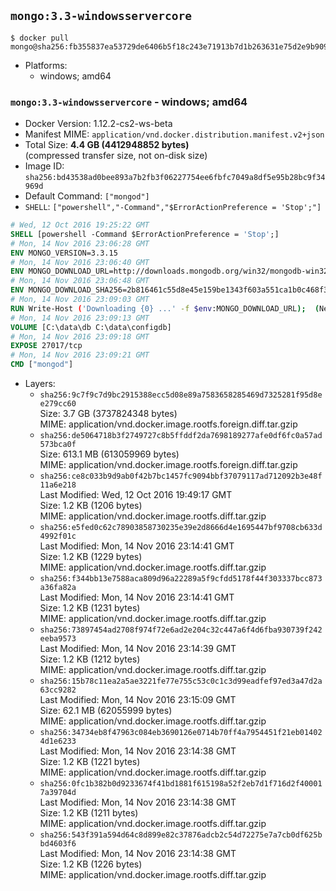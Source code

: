 ## `mongo:3.3-windowsservercore`

```console
$ docker pull mongo@sha256:fb355837ea53729de6406b5f18c243e71913b7d1b263631e75d2e9b909e4ec31
```

-	Platforms:
	-	windows; amd64

### `mongo:3.3-windowsservercore` - windows; amd64

-	Docker Version: 1.12.2-cs2-ws-beta
-	Manifest MIME: `application/vnd.docker.distribution.manifest.v2+json`
-	Total Size: **4.4 GB (4412948852 bytes)**  
	(compressed transfer size, not on-disk size)
-	Image ID: `sha256:bd43538ad0bee893a7b2fb3f06227754ee6fbfc7049a8df5e95b28bc9f34969d`
-	Default Command: `["mongod"]`
-	`SHELL`: `["powershell","-Command","$ErrorActionPreference = 'Stop';"]`

```dockerfile
# Wed, 12 Oct 2016 19:25:22 GMT
SHELL [powershell -Command $ErrorActionPreference = 'Stop';]
# Mon, 14 Nov 2016 23:06:28 GMT
ENV MONGO_VERSION=3.3.15
# Mon, 14 Nov 2016 23:06:40 GMT
ENV MONGO_DOWNLOAD_URL=http://downloads.mongodb.org/win32/mongodb-win32-x86_64-2008plus-ssl-3.3.15-signed.msi
# Mon, 14 Nov 2016 23:06:48 GMT
ENV MONGO_DOWNLOAD_SHA256=2b816461c55d8e45e159be1343f603a551ca1b0c468f30028c6fa25d2308e5eb
# Mon, 14 Nov 2016 23:09:03 GMT
RUN Write-Host ('Downloading {0} ...' -f $env:MONGO_DOWNLOAD_URL); 	(New-Object System.Net.WebClient).DownloadFile($env:MONGO_DOWNLOAD_URL, 'mongo.msi'); 		Write-Host ('Verifying sha256 ({0}) ...' -f $env:MONGO_DOWNLOAD_SHA256); 	if ((Get-FileHash mongo.msi -Algorithm sha256).Hash -ne $env:MONGO_DOWNLOAD_SHA256) { 		Write-Host 'FAILED!'; 		exit 1; 	}; 		Write-Host 'Installing ...'; 	Start-Process msiexec -Wait 		-ArgumentList @( 			'/i', 			'mongo.msi', 			'/quiet', 			'/qn', 			'INSTALLLOCATION=C:\mongodb', 			'ADDLOCAL=all' 		); 	$env:PATH = 'C:\mongodb\bin;' + $env:PATH; 	[Environment]::SetEnvironmentVariable('PATH', $env:PATH, [EnvironmentVariableTarget]::Machine); 		Write-Host 'Verifying install ...'; 	Write-Host '  mongo --version'; mongo --version; 	Write-Host '  mongod --version'; mongod --version; 		Write-Host 'Removing ...'; 	Remove-Item C:\mongodb\bin\*.pdb -Force; 	Remove-Item C:\windows\installer\*.msi -Force; 	Remove-Item mongo.msi -Force; 		Write-Host 'Complete.';
# Mon, 14 Nov 2016 23:09:13 GMT
VOLUME [C:\data\db C:\data\configdb]
# Mon, 14 Nov 2016 23:09:18 GMT
EXPOSE 27017/tcp
# Mon, 14 Nov 2016 23:09:21 GMT
CMD ["mongod"]
```

-	Layers:
	-	`sha256:9c7f9c7d9bc2915388ecc5d08e89a7583658285469d7325281f95d8ee279cc60`  
		Size: 3.7 GB (3737824348 bytes)  
		MIME: application/vnd.docker.image.rootfs.foreign.diff.tar.gzip
	-	`sha256:de5064718b3f2749727c8b5ffddf2da7698189277afe0df6fc0a57ad573bca0f`  
		Size: 613.1 MB (613059969 bytes)  
		MIME: application/vnd.docker.image.rootfs.foreign.diff.tar.gzip
	-	`sha256:ce8c033b9d9ab0f42b7bc1457fc9094bbf37079117ad712092b3e48f11a6e218`  
		Last Modified: Wed, 12 Oct 2016 19:49:17 GMT  
		Size: 1.2 KB (1206 bytes)  
		MIME: application/vnd.docker.image.rootfs.diff.tar.gzip
	-	`sha256:e5fed0c62c78903858730235e39e2d8666d4e1695447bf9708cb633d4992f01c`  
		Last Modified: Mon, 14 Nov 2016 23:14:41 GMT  
		Size: 1.2 KB (1229 bytes)  
		MIME: application/vnd.docker.image.rootfs.diff.tar.gzip
	-	`sha256:f344bb13e7588aca809d96a22289a5f9cfdd5178f44f303337bcc873a36fa82a`  
		Last Modified: Mon, 14 Nov 2016 23:14:41 GMT  
		Size: 1.2 KB (1231 bytes)  
		MIME: application/vnd.docker.image.rootfs.diff.tar.gzip
	-	`sha256:73897454ad2708f974f72e6ad2e204c32c447a6f4d6fba930739f242eeba9573`  
		Last Modified: Mon, 14 Nov 2016 23:14:39 GMT  
		Size: 1.2 KB (1212 bytes)  
		MIME: application/vnd.docker.image.rootfs.diff.tar.gzip
	-	`sha256:15b78c11ea2a5ae3221fe77e755c53c0c1c3d99eadfef97ed3a47d2a63cc9282`  
		Last Modified: Mon, 14 Nov 2016 23:15:09 GMT  
		Size: 62.1 MB (62055999 bytes)  
		MIME: application/vnd.docker.image.rootfs.diff.tar.gzip
	-	`sha256:34734eb8f47963c084eb3690126e0714b70ff4a7954451f21eb014024d1e6233`  
		Last Modified: Mon, 14 Nov 2016 23:14:38 GMT  
		Size: 1.2 KB (1221 bytes)  
		MIME: application/vnd.docker.image.rootfs.diff.tar.gzip
	-	`sha256:0fc1b382b0d9233674f41bd1881f615198a52f2eb7d1f716d2f400017a39704d`  
		Last Modified: Mon, 14 Nov 2016 23:14:38 GMT  
		Size: 1.2 KB (1211 bytes)  
		MIME: application/vnd.docker.image.rootfs.diff.tar.gzip
	-	`sha256:543f391a594d64c8d899e82c37876adcb2c54d72275e7a7cb0df625bbd4603f6`  
		Last Modified: Mon, 14 Nov 2016 23:14:38 GMT  
		Size: 1.2 KB (1226 bytes)  
		MIME: application/vnd.docker.image.rootfs.diff.tar.gzip
